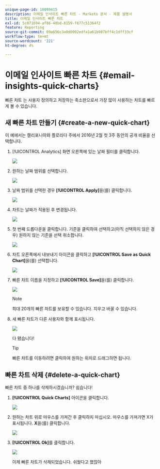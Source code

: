 ```yaml
---
unique-page-id: 10099415
description: 이메일 인사이트 빠른 차트 - Marketo 문서 - 제품 설명서
title: 이메일 인사이트 빠른 차트
exl-id: 5c071694-af86-48bd-8159-f877c51364f2
feature: Reporting
source-git-commit: 09a656c3a0d0002edfa1a61b987bff4c1dff33cf
workflow-type: tm+mt
source-wordcount: '221'
ht-degree: 4%

---
```


# 이메일 인사이트 빠른 차트 {#email-insights-quick-charts}

빠른 차트 는 사용자 정의하고 저장하는 축소판으로서 가장 많이 사용하는 차트를 빠르게 볼 수 있습니다.

## 새 빠른 차트 만들기 {#create-a-new-quick-chart}

이 예에서는 캘리포니아와 플로리다 주에서 2016년 2월 첫 3주 동안의 공개 비율을 선택합니다.

1. [!UICONTROL Analytics] 화면 오른쪽에 있는 날짜 필터를 클릭합니다.

   ![](assets/one-1.png)

1. 원하는 날짜 범위를 선택합니다.

   ![](assets/two-2.png)

1. 날짜 범위를 선택한 경우 **[!UICONTROL Apply]**&#x200B;을(를) 클릭합니다.

   ![](assets/three-2.png)

1. 차트는 날짜가 적용된 후 변경됩니다.

   ![](assets/four.png)

1. 첫 번째 드롭다운을 클릭합니다. 기준을 클릭하여 선택하고(아직 선택하지 않은 경우) 원하지 않는 기준을 선택 취소합니다.

   ![](assets/5.png)

1. 차트 오른쪽에서 내보내기 아이콘을 클릭하고 **[!UICONTROL Save as Quick Chart]**&#x200B;을(를) 선택합니다.

   ![](assets/six.png)

1. 빠른 차트 이름을 지정하고 **[!UICONTROL Save]**&#x200B;을(를) 클릭합니다.

   ![](assets/seven.png)

   >[!NOTE]
   >
   >최대 20개의 빠른 차트를 보유할 수 있습니다. 지우고 바꿀 수 있습니다.

1. 새 빠른 차트가 다른 사용자와 함께 표시됩니다.

   ![](assets/8.png)

   다 됐습니다!

   >[!TIP]
   >
   >빠른 차트를 이동하려면 클릭하여 원하는 위치로 드래그하면 됩니다.

## 빠른 차트 삭제 {#delete-a-quick-chart}

빠른 차트 중 하나를 삭제하시겠습니까? 쉽습니다!

1. **[!UICONTROL Quick Charts]** 아이콘을 클릭합니다.

   ![](assets/nine.png)

1. 원하는 차트 위로 마우스를 가져간 후 클릭하지 마십시오. 마우스를 가져가면 X가 표시됩니다. **X**&#x200B;을(를) 클릭합니다.

   ![](assets/ten.png)

1. **[!UICONTROL Ok]**&#x200B;를 클릭합니다.

   ![](assets/eleven.png)

   이제 빠른 차트가 삭제되었습니다. 쉬웠다고 했잖아
